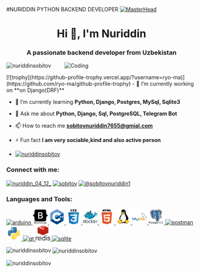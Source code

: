 #NURIDDIN PYTHON BACKEND DEVELOPER
[![MasterHead](https://d31ezp3r8jwmks.cloudfront.net/z72iogxov1an3lhfqau0vctadt0u)](https://nuriddinsobitov.io)

<h1 align="center">Hi 👋, I'm Nuriddin</h1>
<h3 align="center">A passionate backend developer from Uzbekistan</h3>
<img align="right" alt="Coding" width="350" src="https://cdn.dribbble.com/users/1059583/screenshots/4171367/coding-freak.gif">
<p align="left"> <img src="https://komarev.com/ghpvc/?username=nuriddinsobitov&label=Profile%20views&color=0e75b6&style=flat" alt="nuriddinsobitov" /> </p>
[![trophy](https://github-profile-trophy.vercel.app/?username=ryo-ma)](https://github.com/ryo-ma/github-profile-trophy)
- 🔭 I’m currently working on **on Django(DRF)**

- 🌱 I’m currently learning **Python, Django, Postgres, MySql, Sqlite3**

- 💬 Ask me about **Python, Django, Sql, PostgreSQL, Telegram Bot**

- 📫 How to reach me **sobitovnuriddin7655@gmial.com**

- ⚡ Fun fact **I am very sociable,kind and also active person**
- <p align="left"> <a href="https://github.com/ryo-ma/github-profile-trophy"><img src="https://github-profile-trophy.vercel.app/?username=nuriddinsobitov" alt="nuriddinsobitov" /></a> </p>

<h3 align="left">Connect with me:</h3>
<p align="left">
<a href="https://instagram.com/nuriddin_04_12_" target="blank"><img align="center" src="https://raw.githubusercontent.com/rahuldkjain/github-profile-readme-generator/master/src/images/icons/Social/instagram.svg" alt="nuriddin_04_12_" height="30" width="40" /></a>
<a href="https://www.leetcode.com/sobitov" target="blank"><img align="center" src="https://raw.githubusercontent.com/rahuldkjain/github-profile-readme-generator/master/src/images/icons/Social/leet-code.svg" alt="sobitov" height="30" width="40" /></a>
<a href="https://www.hackerearth.com/@sobitovnuriddin1" target="blank"><img align="center" src="https://raw.githubusercontent.com/rahuldkjain/github-profile-readme-generator/master/src/images/icons/Social/hackerearth.svg" alt="@sobitovnuriddin1" height="30" width="40" /></a>
</p>

<h3 align="left">Languages and Tools:</h3>
<p align="left"> <a href="https://www.arduino.cc/" target="_blank" rel="noreferrer"> <img src="https://cdn.worldvectorlogo.com/logos/arduino-1.svg" alt="arduino" width="40" height="40"/> </a> <a href="https://getbootstrap.com" target="_blank" rel="noreferrer"> <img src="https://raw.githubusercontent.com/devicons/devicon/master/icons/bootstrap/bootstrap-plain-wordmark.svg" alt="bootstrap" width="40" height="40"/> </a> <a href="https://www.w3schools.com/cpp/" target="_blank" rel="noreferrer"> <img src="https://raw.githubusercontent.com/devicons/devicon/master/icons/cplusplus/cplusplus-original.svg" alt="cplusplus" width="40" height="40"/> </a> <a href="https://www.w3schools.com/css/" target="_blank" rel="noreferrer"> <img src="https://raw.githubusercontent.com/devicons/devicon/master/icons/css3/css3-original-wordmark.svg" alt="css3" width="40" height="40"/> </a> <a href="https://www.docker.com/" target="_blank" rel="noreferrer"> <img src="https://raw.githubusercontent.com/devicons/devicon/master/icons/docker/docker-original-wordmark.svg" alt="docker" width="40" height="40"/> </a> <a href="https://www.w3.org/html/" target="_blank" rel="noreferrer"> <img src="https://raw.githubusercontent.com/devicons/devicon/master/icons/html5/html5-original-wordmark.svg" alt="html5" width="40" height="40"/> </a> <a href="https://www.linux.org/" target="_blank" rel="noreferrer"> <img src="https://raw.githubusercontent.com/devicons/devicon/master/icons/linux/linux-original.svg" alt="linux" width="40" height="40"/> </a> <a href="https://www.mysql.com/" target="_blank" rel="noreferrer"> <img src="https://raw.githubusercontent.com/devicons/devicon/master/icons/mysql/mysql-original-wordmark.svg" alt="mysql" width="40" height="40"/> </a> <a href="https://www.postgresql.org" target="_blank" rel="noreferrer"> <img src="https://raw.githubusercontent.com/devicons/devicon/master/icons/postgresql/postgresql-original-wordmark.svg" alt="postgresql" width="40" height="40"/> </a> <a href="https://postman.com" target="_blank" rel="noreferrer"> <img src="https://www.vectorlogo.zone/logos/getpostman/getpostman-icon.svg" alt="postman" width="40" height="40"/> </a> <a href="https://www.python.org" target="_blank" rel="noreferrer"> <img src="https://raw.githubusercontent.com/devicons/devicon/master/icons/python/python-original.svg" alt="python" width="40" height="40"/> </a> <a href="https://www.qt.io/" target="_blank" rel="noreferrer"> <img src="https://upload.wikimedia.org/wikipedia/commons/0/0b/Qt_logo_2016.svg" alt="qt" width="40" height="40"/> </a> <a href="https://redis.io" target="_blank" rel="noreferrer"> <img src="https://raw.githubusercontent.com/devicons/devicon/master/icons/redis/redis-original-wordmark.svg" alt="redis" width="40" height="40"/> </a> <a href="https://www.sqlite.org/" target="_blank" rel="noreferrer"> <img src="https://www.vectorlogo.zone/logos/sqlite/sqlite-icon.svg" alt="sqlite" width="40" height="40"/> </a> </p>

<p><img align="left" src="https://github-readme-stats.vercel.app/api/top-langs?username=nuriddinsobitov&show_icons=true&locale=en&layout=compact" alt="nuriddinsobitov" /></p>

<p>&nbsp;<img align="center" src="https://github-readme-stats.vercel.app/api?username=nuriddinsobitov&show_icons=true&locale=en" alt="nuriddinsobitov" /></p>

<p><img align="center" src="https://github-readme-streak-stats.herokuapp.com/?user=nuriddinsobitov&" alt="nuriddinsobitov" /></p>
